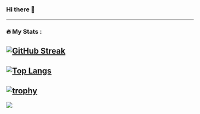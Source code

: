 ### Hi there 👋
---
### :fire: My Stats :
[![GitHub Streak](http://github-readme-streak-stats.herokuapp.com?user=mohaslimani&theme=dark&background=000000)](https://git.io/streak-stats)
---
[![Top Langs](https://github-readme-stats.vercel.app/api/top-langs/?username=mohaslimani&layout=compact&theme=vision-friendly-dark)](https://github.com/anuraghazra/github-readme-stats)
---
[![trophy](https://github-profile-trophy.vercel.app/?username=mohaslimani&theme=onedark)](https://github.com/ryo-ma/github-profile-trophy)
---
<!-- <a href="https://github.com/mohaslimani?tab=repositories">
  <img align="center" src="https://github-readme-stats.vercel.app/api/top-langs/?username=mohaslimani&theme=dark"/>
</a> -->
<a href="https://github.com/mohaslimani?tab=repositories">
 <img align="center" src="https://github-readme-stats.vercel.app/api?username=mohaslimani&line_height=40&show_icons=true&theme=dark">
</a>


<!--
**mohaslimani/mohaslimani** is a ✨ _special_ ✨ repository because its `README.md` (this file) appears on your GitHub profile.
<!--

Here are some ideas to get you started:

- 🔭 I’m currently working on ...
- 🌱 I’m currently learning ...
- 👯 I’m looking to collaborate on ...
- 🤔 I’m looking for help with ...
- 💬 Ask me about ...
- 📫 How to reach me: ...
- 😄 Pronouns: ...
- ⚡ Fun fact: ...
-->
